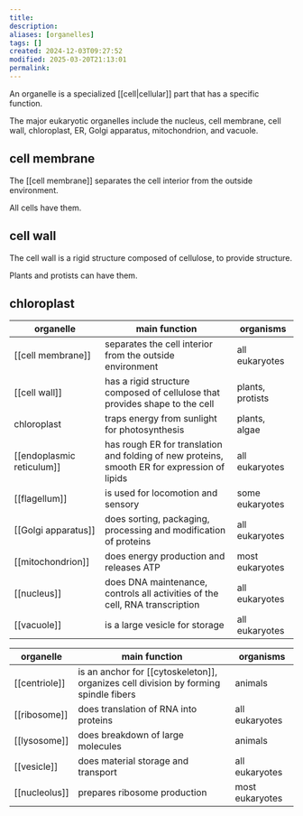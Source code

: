 ```yaml
---
title: 
description: 
aliases: [organelles]
tags: []
created: 2024-12-03T09:27:52
modified: 2025-03-20T21:13:01
permalink:
---
```


An organelle is a specialized [[cell|cellular]] part that has a specific function.

The major eukaryotic organelles include the nucleus, cell membrane, cell wall, chloroplast, ER, Golgi apparatus, mitochondrion, and vacuole.

## cell membrane

The [[cell membrane]] separates the cell interior from the outside environment.

All cells have them.

## cell wall

The cell wall is a rigid structure composed of cellulose, to provide structure.

Plants and protists can have them.

## chloroplast

| organelle                 | main function                                                                                | organisms        |
| ------------------------- | -------------------------------------------------------------------------------------------- | ---------------- |
| [[cell membrane]]         | separates the cell interior from the outside environment                                     | all eukaryotes   |
| [[cell wall]]             | has a rigid structure composed of cellulose that provides shape to the cell                  | plants, protists |
| chloroplast               | traps energy from sunlight for photosynthesis                                                | plants, algae    |
| [[endoplasmic reticulum]] | has rough ER for translation and folding of new proteins, smooth ER for expression of lipids | all eukaryotes   |
| [[flagellum]]             | is used for locomotion and sensory                                                           | some eukaryotes  |
| [[Golgi apparatus]]       | does sorting, packaging, processing and modification of proteins                             | all eukaryotes   |
| [[mitochondrion]]         | does energy production and releases ATP                                                      | most eukaryotes  |
| [[nucleus]]               | does DNA maintenance, controls all activities of the cell, RNA transcription                 | all eukaryotes   |
| [[vacuole]]               | is a large vesicle for storage                                                               | all eukaryotes   |

| organelle     | main function                                                                        | organisms       |
| ------------- | ------------------------------------------------------------------------------------ | --------------- |
| [[centriole]] | is an anchor for [[cytoskeleton]], organizes cell division by forming spindle fibers | animals         |
| [[ribosome]]  | does translation of RNA into proteins                                                | all eukaryotes  |
| [[lysosome]]  | does breakdown of large molecules                                                    | animals         |
| [[vesicle]]   | does material storage and transport                                                  | all eukaryotes  |
| [[nucleolus]] | prepares ribosome production                                                         | most eukaryotes |
